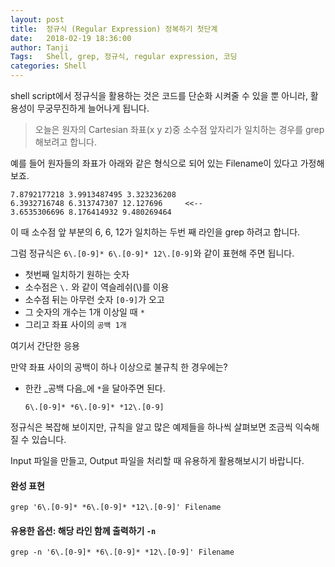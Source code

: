 ```yaml
---
layout: post
title:  정규식 (Regular Expression) 정복하기 첫단계
date:   2018-02-19 18:36:00
author: Tanji
Tags:   Shell, grep, 정규식, regular expression, 코딩
categories: Shell
---
```


shell script에서 정규식을 활용하는 것은 코드를 단순화 시켜줄 수 있을 뿐 아니라, 활용성이 무궁무진하게 늘어나게 됩니다.

> 오늘은 원자의 Cartesian 좌표(x y z)중 소수점 앞자리가 일치하는 경우를 grep 해보려고 합니다.

예를 들어 원자들의 좌표가 아래와 같은 형식으로 되어 있는 Filename이 있다고 가정해 보죠.

```
7.8792177218 3.9913487495 3.323236208
6.3932716748 6.313747307 12.127696     <<--
3.6535306696 8.176414932 9.480269464
```

이 때 소수점 앞 부분의 6, 6, 12가 일치하는 두번 째 라인을 grep 하려고 합니다.

그럼 정규식은 `6\.[0-9]* 6\.[0-9]* 12\.[0-9]`와 같이 표현해 주면 됩니다.

- 첫번째 일치하기 원하는 숫자
- 소수점은 `\.` 와 같이 역슬레쉬(\\)를 이용
- 소수점 뒤는 아무런 숫자 `[0-9]`가 오고
- 그 숫자의 개수는 1개 이상일 때 `*`
- 그리고 좌표 사이의 `공백 1개`

여기서 간단한 응용

만약 좌표 사이의 공백이 하나 이상으로 불규칙 한 경우에는?

- 한칸 _공백 다음_에 `*`을 달아주면 된다.

  `6\.[0-9]* *6\.[0-9]* *12\.[0-9]`

정규식은 복잡해 보이지만, 규칙을 알고 많은 예제들을 하나씩 살펴보면 조금씩 익숙해질 수 있습니다.

Input 파일을 만들고, Output 파일을 처리할 때 유용하게 활용해보시기 바랍니다.


#### 완성 표현

```
grep '6\.[0-9]* *6\.[0-9]* *12\.[0-9]' Filename
```

#### 유용한 옵션:  해당 라인 함께 출력하기 `-n`

```
grep -n '6\.[0-9]* *6\.[0-9]* *12\.[0-9]' Filename
```
